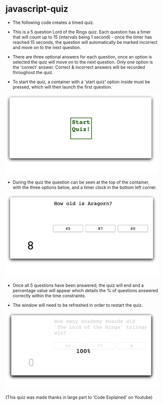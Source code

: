 # javascript-quiz

* The following code creates a timed quiz. 

* This is a 5 question Lord of the Rings quiz. Each question has a timer that will count up to 15 (intervals being 1 second) - once the timer has reached 15 seconds, the question will automatically be marked incorrect and move on to the next question. 

* There are three optional answers for each question, once an option is selected the quiz will move on to the next question. Only one option is the 'correct' answer. Correct & incorrect answers will be recorded throughout the quiz. 

* To start the quiz, a container with a 'start quiz' option inside must be pressed, which will then launch the first question. 

![code quiz](./images/quizStart.png)

* During the quiz the question can be seen at the top of the container, with the three options below, and a timer clock in the bottom left corner. 

![code quiz](./images/quizDuring.png)


* Once all 5 questions have been answered, the quiz will end and a percentage value will appear which details the % of questions answered correctly within the time constraints. 

* The window will need to be refreshed in order to restart the quiz. 

![code quiz](./images/quizFinish.png)





(This quiz was made thanks in large part to 'Code Explained' on Youtube)